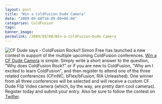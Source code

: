 ```yaml
---
layout: post
title: "Win a ColdFusion Dude Camera"
date: "2009-09-08T10:09:00+06:00"
categories: ColdFusion 
tags: 
banner_image: 
permalink: /2009/09/08/Win-a-ColdFusion-Dude-Camera
---
```


<img src="https://static.raymondcamden.com/images/cfjedi/cfdudesmall.png" align="left" title="CF Dude says - ColdFusion Rocks!!"/> Simon Free has launched a new contest in support of the multiple upcoming ColdFusion conferences. <a href="http://winacfdudecamera.com/">Win a CF Dude Camera</a> is simple. Simply write a short answer to the question, "Why does ColdFusion Rock?" or if you are new to ColdFusion, "Why am I excited to learn ColdFusion", and then register to attend one of the three related conferences (CFinNC, bFlex/bFusion, RIA Unleashed). One winner from all three conferences will be selected and will receive a custom CF Dude Flip Video camera (which, by the way, are pretty darn cool cameras). Register today and submit your entry. Also be sure to follow the contest on <a href="http://www.twitter.com/winacfdude">Twitter</a>.
<br clear="left">